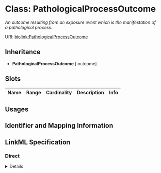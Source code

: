 # Class: PathologicalProcessOutcome
_An outcome resulting from an exposure event which is the manifestation of a pathological process._





URI: [biolink:PathologicalProcessOutcome](https://w3id.org/biolink/vocab/PathologicalProcessOutcome)




## Inheritance

* **PathologicalProcessOutcome** [ outcome]




## Slots

| Name | Range | Cardinality | Description  | Info |
| ---  | --- | --- | --- | --- |


## Usages



## Identifier and Mapping Information









## LinkML Specification

<!-- TODO: investigate https://stackoverflow.com/questions/37606292/how-to-create-tabbed-code-blocks-in-mkdocs-or-sphinx -->

### Direct

<details>
```yaml
name: pathological process outcome
description: An outcome resulting from an exposure event which is the manifestation
  of a pathological process.
from_schema: https://w3id.org/biolink/biolink-model
mixins:
- outcome

```
</details>

### Induced

<details>
```yaml
name: pathological process outcome
description: An outcome resulting from an exposure event which is the manifestation
  of a pathological process.
from_schema: https://w3id.org/biolink/biolink-model
mixins:
- outcome

```
</details>
